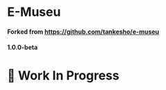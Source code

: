 # E-Museu

#### Forked from https://github.com/tankesho/e-museu

#### 1.0.0-beta

# 🚧 Work In Progress 